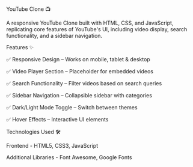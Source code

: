 YouTube Clone 📺

A responsive YouTube Clone built with HTML, CSS, and JavaScript, replicating core features of YouTube's UI, including video display, search functionality, and a sidebar navigation.

Features ✨

✅ Responsive Design – Works on mobile, tablet & desktop

✅ Video Player Section – Placeholder for embedded videos

✅ Search Functionality – Filter videos based on search queries

✅ Sidebar Navigation – Collapsible sidebar with categories

✅ Dark/Light Mode Toggle – Switch between themes

✅ Hover Effects – Interactive UI elements

Technologies Used 🛠️

Frontend - HTML5, CSS3, JavaScript

Additional Libraries - Font Awesome, Google Fonts
